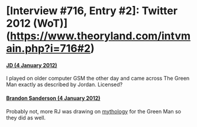 # [Interview #716, Entry #2]: Twitter 2012 (WoT)](https://www.theoryland.com/intvmain.php?i=716#2)

#### [JD (4 January 2012)](https://twitter.com/johnjosephTX/status/154787761629573120)

I played on older computer GSM the other day and came across The Green Man exactly as described by Jordan. Licensed?

#### [Brandon Sanderson (4 January 2012)](https://twitter.com/BrandSanderson/status/154790995274379265)

Probably not, more RJ was drawing on
[mythology](http://en.wikipedia.org/wiki/Green_Man)
for the Green Man so they did as well.

